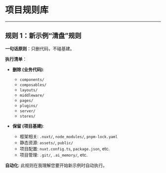# 项目规则库

---

## 规则 1：新示例“清盘”规则

**一句话原则**：只删代码，不碰基建。

**执行清单**：

- **删除 (业务代码)**:
    - `components/`
    - `composables/`
    - `layouts/`
    - `middleware/`
    - `pages/`
    - `plugins/`
    - `server/`
    - `stores/`

- **保留 (项目基建)**:
    - 框架相关: `.nuxt/`, `node_modules/`, `pnpm-lock.yaml`
    - 静态资源: `assets/`, `public/`
    - 项目配置: `nuxt.config.ts`, `package.json`, etc.
    - 项目管理: `.git/`, `.ai_memory/`, etc.

**自动化**: 此规则在我理解您要开始新示例时自动执行。